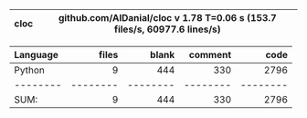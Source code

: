 cloc|github.com/AlDanial/cloc v 1.78  T=0.06 s (153.7 files/s, 60977.6 lines/s)
--- | ---

Language|files|blank|comment|code
:-------|-------:|-------:|-------:|-------:
Python|9|444|330|2796
--------|--------|--------|--------|--------
SUM:|9|444|330|2796
